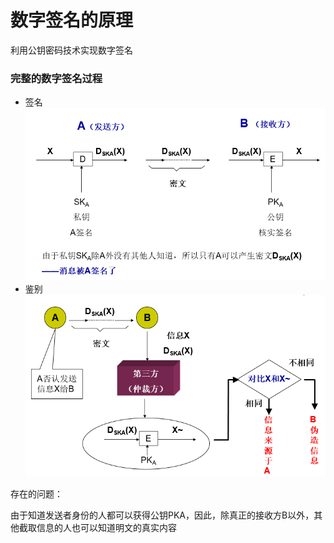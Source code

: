 # 数字签名的原理

利用公钥密码技术实现数字签名

### 完整的数字签名过程

* 签名
  ![](/assets/signature.png)
* 鉴别
  ![](/assets/verify.png)

存在的问题：

由于知道发送者身份的人都可以获得公钥PKA，因此，除真正的接收方B以外，其他截取信息的人也可以知道明文的真实内容

